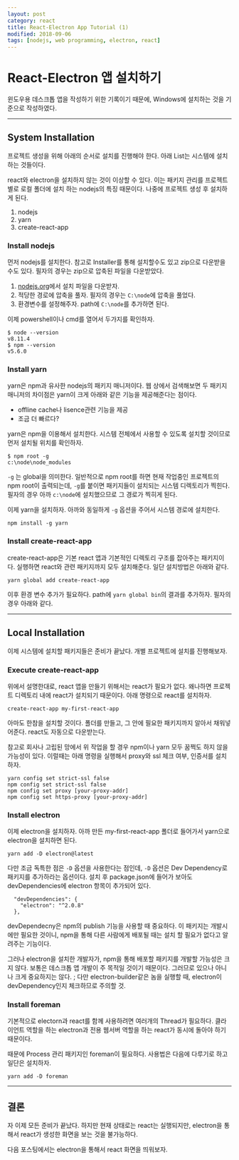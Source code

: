 ```yaml
---
layout: post
category: react
title: React-Electron App Tutorial (1)
modified: 2018-09-06
tags: [nodejs, web programming, electron, react]
---
```


# React-Electron 앱 설치하기

윈도우용 데스크톱 앱을 작성하기 위한 기록이기 때문에, Windows에 설치하는 것을 기준으로 작성하였다.

----

## System Installation

프로젝트 생성을 위해 아래의 순서로 설치를 진행해야 한다. 아래 List는 시스템에 설치하는 것들이다.

react와 electron을 설치하지 않는 것이 이상할 수 있다. 이는 패키지 관리를 프로젝트 별로 로컬 폴더에 설치 하는 nodejs의 특징 때문이다. 나중에 프로젝트 생성 후 설치하게 된다.

1. nodejs
2. yarn
3. create-react-app

### Install nodejs

먼저 nodejs를 설치한다. 참고로 Installer를 통해 설치할수도 있고 zip으로 다운받을 수도 있다. 필자의 경우는 zip으로 압축된 파일을 다운받았다.

1. [nodejs.org](http://nodejs.org)에서 설치 파일을 다운받자.
2. 적당한 경로에 압축을 풀자. 필자의 경우는 ```C:\node```에 압축을 풀었다.
3. 환경변수를 설정해주자. path에 ```C:\node```를 추가하면 된다.

이제 powershell이나 cmd를 열어서 두가지를 확인하자.

```
$ node --version
v8.11.4
$ npm --version
v5.6.0
```

### Install yarn

yarn은 npm과 유사한 nodejs의 패키지 매니저이다. 웹 상에서 검색해보면 두 패키지 매니저의 차이점은 yarn이 크게 아래와 같은 기능을 제공해준다는 점이다.

- offline cache나 lisence관련 기능을 제공
- 조금 더 빠르다?

yarn은 npm을 이용해서 설치한다. 시스템 전체에서 사용할 수 있도록 설치할 것이므로 먼저 설치될 위치를 확인하자.

```
$ npm root -g
c:\node\node_modules
```

```-g``` 는 global을 의미한다. 일반적으로 npm root를 하면 현재 작업중인 프로젝트의 npm root이 출력되는데, ```-g```를 붙이면 패키지들이 설치되는 시스템 디렉토리가 찍힌다. 필자의 경우 아까 ```c:\node```에 설치했으므로 그 경로가 찍히게 된다.

이제 yarn을 설치하자. 아까와 동일하게 ```-g``` 옵션을 주어서 시스템 경로에 설치한다.

```
npm install -g yarn
```

### Install create-react-app

create-react-app은 기본 react 앱과 기본적인 디렉토리 구조를 잡아주는 패키지이다. 실행하면 react와 관련 패키지까지 모두 설치해준다. 일단 설치방법은 아래와 같다.

```
yarn global add create-react-app
```

이후 환경 변수 추가가 필요하다. path에 ```yarn global bin```의 결과를 추가하자. 필자의 경우 아래와 같다.

----

## Local Installation

이제 시스템에 설치할 패키지들은 준비가 끝났다. 개별 프로젝트에 설치를 진행해보자.

### Execute create-react-app

위에서 설명한대로, react 앱을 만들기 위해서는 react가 필요가 없다. 왜나하면 프로젝트 디렉토리 내에 react가 설치되기 때문이다. 아래 명령으로 react를 설치하자.

```
create-react-app my-first-react-app
```

아마도 한참을 설치할 것이다. 폴더를 만들고, 그 안에 필요한 패키지까지 알아서 채워넣어준다. react도 자동으로 다운받는다.

참고로 회사나 고립된 망에서 위 작업을 할 경우 npm이나 yarn 모두 꿈쩍도 하지 않을 가능성이 있다. 이럴때는 아래 명령을 실행해서 proxy와 ssl 체크 여부, 인증서를 설치하자.

```
yarn config set strict-ssl false
npm config set strict-ssl false
npm config set proxy [your-proxy-addr]
npm config set https-proxy [your-proxy-addr]
```

### Install electron

이제 electron을 설치하자. 아까 만든 my-first-react-app 폴더로 들어가서 yarn으로 electron을 설치하면 된다.

```
yarn add -D electron@latest
```

다만 조금 독특한 점은 ```-D``` 옵션을 사용한다는 점인데, ```-D``` 옵션은 Dev Dependency로 패키지를 추가하라는 옵션이다. 설치 후 package.json에 들어가 보아도 devDependencies에 electron 항목이 추가되어 있다.

```
  "devDependencies": {
    "electron": "^2.0.8"
  },
```

devDependecny은 npm의 publish 기능을 사용할 때 중요하다. 이 패키지는 개발시에만 필요한 것이니, npm을 통해 다른 사람에게 배포될 때는 설치 할 필요가 없다고 알려주는 기능이다.

그러나 electron을 설치한 개발자가, npm을 통해 배포할 패키지를 개발할 가능성은 크지 않다. 보통은 데스크톱 앱 개발이 주 목적일 것이기 때문이다. 그러므로 있으나 아니나 크게 중요하지는 않다. 
;
다만 electron-builder같은 놈을 실행할 때, electron이 devDependency인지 체크하므로 주의할 것.

### Install foreman

기본적으로 electorn과 react를 함께 사용하려면 여러개의 Thread가 필요하다. 클라이언트 역할을 하는 electron과 전용 웹서버 역할을 하는 react가 동시에 돌아야 하기 때문이다.

때문에 Process 관리 패키지인 foreman이 필요하다. 사용법은 다음에 다루기로 하고 일단은 설치하자.

```
yarn add -D foreman
```

----

## 결론

자 이제 모든 준비가 끝났다. 하지만 현재 상태로는 react는 실행되지만, electron을 통해서 react가 생성한 화면을 보는 것을 불가능하다.

다음 포스팅에서는 electron을 통해서 react 화면을 띄워보자.
